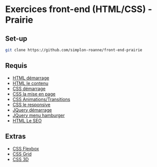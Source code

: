 # Exercices front-end (HTML/CSS) - Prairie

## Set-up
```bash
git clone https://github.com/simplon-roanne/front-end-prairie
```

## Requis
* [HTML démarrage](https://github.com/simplon-roanne/front-end-prairie/tree/master/ex1)
* [HTML le contenu](https://github.com/simplon-roanne/front-end-prairie/tree/master/ex2)
* [CSS démarrage](https://github.com/simplon-roanne/front-end-prairie/tree/master/ex3)
* [CSS la mise en page](https://github.com/simplon-roanne/front-end-prairie/tree/master/ex4)
* [CSS Animations/Transitions](https://github.com/simplon-roanne/front-end-prairie/tree/master/ex5)
* [CSS le responsive](https://github.com/simplon-roanne/front-end-prairie/tree/master/ex6)
* [JQuery démarrage](https://github.com/simplon-roanne/front-end-prairie/tree/master/ex7)
* [JQuery menu hamburger](https://github.com/simplon-roanne/front-end-prairie/tree/master/ex8)
* [HTML Le SEO](https://github.com/simplon-roanne/front-end-prairie/tree/master/ex9)

## Extras
* [CSS Flexbox](https://github.com/simplon-roanne/front-end-prairie/tree/master/ex10)
* [CSS Grid](https://github.com/simplon-roanne/front-end-prairie/tree/master/ex11)
* [CSS 3D](https://github.com/simplon-roanne/front-end-prairie/tree/master/ex12)
